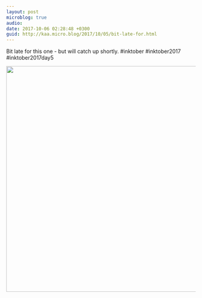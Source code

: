 ```yaml
---
layout: post
microblog: true
audio: 
date: 2017-10-06 02:28:48 +0300
guid: http://kaa.micro.blog/2017/10/05/bit-late-for.html
---
```

Bit late for this one - but will catch up shortly. #inktober  #inktober2017  #inktober2017day5

<img src="https://micro.kaa.bz/uploads/2018/2dc7caf906.jpg" width="600" height="600" />
